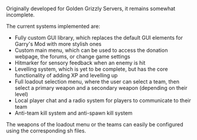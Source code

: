Originally developed for Golden Grizzly Servers, it remains somewhat incomplete.

The current systems implemented are:
- Fully custom GUI library, which replaces the default GUI elements for Garry's Mod with more stylish ones
- Custom main menu, which can be used to access the donation webpage, the forums, or change game settings
- Hitmarker for sensory feedback when an enemy is hit
- Levelling system, which is yet to be complete, but has the core functionality of adding XP and levelling up
- Full loadout selection menu, where the user can select a team, then select a primary weapon and a secondary weapon (depending on their level)
- Local player chat and a radio system for players to communicate to their team
- Anti-team kill system and anti-spawn kill system

The weapons of the loadout menu or the teams can easily be configured using the corresponding sh files.
